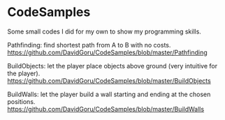 # CodeSamples
Some small codes I did for my own to show my programming skills.

Pathfinding: find shortest path from A to B with no costs.
https://github.com/DavidGoru/CodeSamples/blob/master/Pathfinding

BuildObjects: let the player place objects above ground (very intuitive for the player).
https://github.com/DavidGoru/CodeSamples/blob/master/BuildObjects

BuildWalls: let the player build a wall starting and ending at the chosen positions.
https://github.com/DavidGoru/CodeSamples/blob/master/BuildWalls
